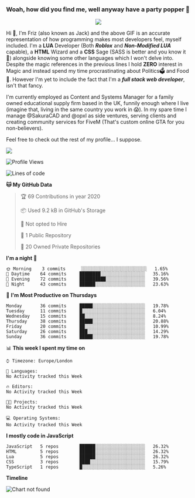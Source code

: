 ### Woah, how did you find me, well anyway have a party popper 🎉

<p align="center">
  <img  src="https://66.media.tumblr.com/d2766024a15e8c140bf20f314664eed2/d1615166bf58615c-d8/s400x600/aabc473a64edc43599d5345fd1e9e792d66ecc48.gifv">
</p>

Hi :wave:, I'm Friz (also known as Jack) and the above GIF is an accurate representation of how programming makes most developers feel, myself included. I'm a **LUA** Developer (Both ***Roblox*** and ***Non-Modified LUA*** capable), a **HTML** Wizard and a **CSS** Sage (SASS is better and you know it :pray:) alongside knowing some other languages which I won't delve into. Despite the magic references in the previous lines I hold **ZERO** interest in Magic and instead spend my time procrastinating about Politics🗳️ and Food🍔. However I'm yet to include the fact that I'm a ***full stack web developer***, isn't that fancy.

I'm currently employed as Content and Systems Manager for a family owned educational supply firm based in the UK, funnily enough where I live (imagine that, living in the same country you work in 😱). In my spare time I manage @SakuraCAD and @opxl as side ventures, serving clients and creating community services for FiveM (That's custom online GTA for you non-believers).

Feel free to check out the rest of my profile... I suppose.

<a href="https://github.com/anuraghazra/github-readme-stats">
  <img  src="https://github-readme-stats.vercel.app/api?username=frizjack&count_private=true&show_icons=true&theme=tokyonight" />
</a>



<!--START_SECTION:waka-->
![Profile Views](http://img.shields.io/badge/Profile%20Views-0-blue)

![Lines of code](https://img.shields.io/badge/From%20Hello%20World%20I've%20written-331745%20Lines%20of%20code-blue)

**🐱 My GitHub Data** 

> 🏆 69 Contributions in year 2020
 > 
> 📦 Used 9.2 kB in GitHub's Storage 
 > 
> 🚫 Not opted to Hire
 > 
> 📜 1 Public Repository 
 > 
> 🔑 20 Owned Private Repositories 

**I'm a night 🦉** 

```text
🌞 Morning    3 commits      ░░░░░░░░░░░░░░░░░░░░░░░░░   1.65% 
🌆 Daytime    64 commits     ████████░░░░░░░░░░░░░░░░░   35.16% 
🌃 Evening    72 commits     ██████████░░░░░░░░░░░░░░░   39.56% 
🌙 Night      43 commits     ██████░░░░░░░░░░░░░░░░░░░   23.63%

```
📅 **I'm Most Productive on Thursdays** 

```text
Monday       36 commits     █████░░░░░░░░░░░░░░░░░░░░   19.78% 
Tuesday      11 commits     █░░░░░░░░░░░░░░░░░░░░░░░░   6.04% 
Wednesday    15 commits     ██░░░░░░░░░░░░░░░░░░░░░░░   8.24% 
Thursday     38 commits     █████░░░░░░░░░░░░░░░░░░░░   20.88% 
Friday       20 commits     ██░░░░░░░░░░░░░░░░░░░░░░░   10.99% 
Saturday     26 commits     ███░░░░░░░░░░░░░░░░░░░░░░   14.29% 
Sunday       36 commits     █████░░░░░░░░░░░░░░░░░░░░   19.78%

```


📊 **This week I spent my time on** 

```text
⌚︎ Timezone: Europe/London

💬 Languages: 
No Activity tracked this Week

🔥 Editors: 
No Activity tracked this Week

🐱‍💻 Projects: 
No Activity tracked this Week

💻 Operating Systems: 
No Activity tracked this Week

```

**I mostly code in JavaScript** 

```text
JavaScript   5 repos        ██████░░░░░░░░░░░░░░░░░░░   26.32% 
HTML         5 repos        ██████░░░░░░░░░░░░░░░░░░░   26.32% 
Lua          5 repos        ██████░░░░░░░░░░░░░░░░░░░   26.32% 
CSS          3 repos        ████░░░░░░░░░░░░░░░░░░░░░   15.79% 
TypeScript   1 repos        █░░░░░░░░░░░░░░░░░░░░░░░░   5.26%

```


**Timeline**

![Chart not found](https://github.com/frizjack/frizjack/blob/master/charts/bar_graph.png) 


<!--END_SECTION:waka-->

